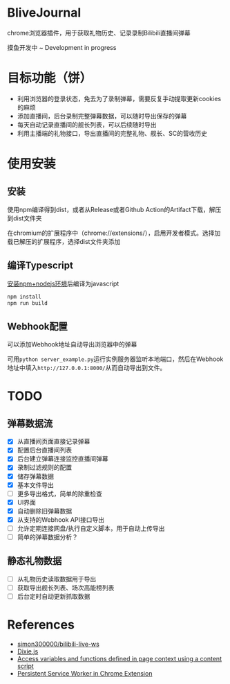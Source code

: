 # BliveJournal
chrome浏览器插件，用于获取礼物历史、记录录制Bilibili直播间弹幕

摸鱼开发中 ~ Development in progress

# 目标功能（饼）

- 利用浏览器的登录状态，免去为了录制弹幕，需要反复手动提取更新cookies的麻烦
- 添加直播间，后台录制完整弹幕数据，可以随时导出保存的弹幕
- 每天自动记录直播间的舰长列表，可以后续随时导出
- 利用主播端的礼物接口，导出直播间的完整礼物、舰长、SC的营收历史

# 使用安装

## 安装

使用npm编译得到dist，或者从Release或者Github Action的Artifact下载，解压到dist文件夹

在chromium的扩展程序中（chrome://extensions/），启用开发者模式。选择加载已解压的扩展程序，选择dist文件夹添加

## 编译Typescript

[安装npm+nodejs环境](https://docs.npmjs.com/downloading-and-installing-node-js-and-npm)后编译为javascript
```bash
npm install
npm run build
```

## Webhook配置

可以添加Webhook地址自动导出浏览器中的弹幕

可用`python server_example.py`运行实例服务器监听本地端口，然后在Webhook地址中填入`http://127.0.0.1:8000/`从而自动导出到文件。


# TODO

## 弹幕数据流

- [x] 从直播间页面直接记录弹幕
- [x] 配置后台直播间列表
- [x] 后台建立弹幕连接监控直播间弹幕
- [x] 录制过滤规则的配置
- [x] 储存弹幕数据
- [x] 基本文件导出
- [ ] 更多导出格式，简单的除重检查
- [x] UI界面
- [x] 自动删除旧弹幕数据
- [x] 从支持的Webhook API接口导出
- [ ] 允许定期连接网盘/执行自定义脚本，用于自动上传导出
- [ ] 简单的弹幕数据分析？

## 静态礼物数据

- [ ] 从礼物历史读取数据用于导出
- [ ] 获取导出舰长列表、场次高能榜列表
- [ ] 后台定时自动更新抓取数据

# References

- [simon300000/bilibili-live-ws](https://github.com/simon300000/bilibili-live-ws)
- [Dixie.js](https://dexie.org/docs/)
- [Access variables and functions defined in page context using a content script](https://stackoverflow.com/questions/9515704)
- [Persistent Service Worker in Chrome Extension](https://stackoverflow.com/questions/66618136)
